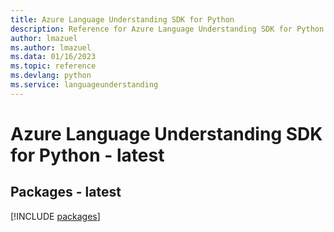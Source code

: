 ```yaml
---
title: Azure Language Understanding SDK for Python
description: Reference for Azure Language Understanding SDK for Python
author: lmazuel
ms.author: lmazuel
ms.data: 01/16/2023
ms.topic: reference
ms.devlang: python
ms.service: languageunderstanding
---
```

# Azure Language Understanding SDK for Python - latest
## Packages - latest
[!INCLUDE [packages](language-understanding-index.md)]